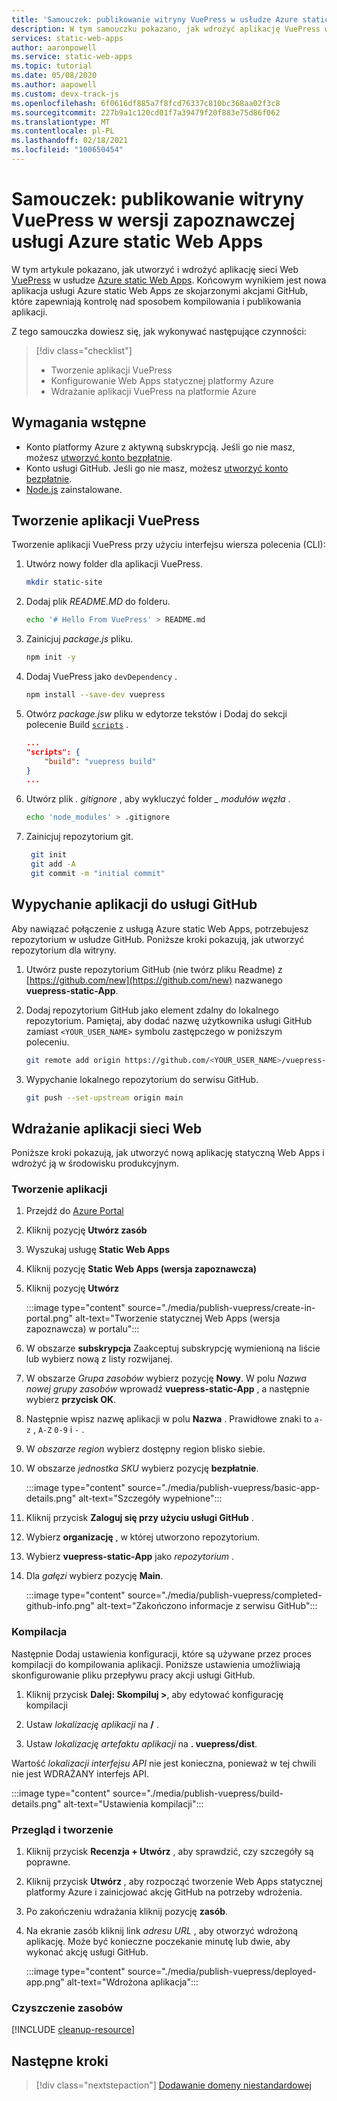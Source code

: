 ```yaml
---
title: 'Samouczek: publikowanie witryny VuePress w usłudze Azure static Web Apps'
description: W tym samouczku pokazano, jak wdrożyć aplikację VuePress w usłudze Azure static Web Apps.
services: static-web-apps
author: aaronpowell
ms.service: static-web-apps
ms.topic: tutorial
ms.date: 05/08/2020
ms.author: aapowell
ms.custom: devx-track-js
ms.openlocfilehash: 6f0616df885a7f8fcd76337c810bc368aa02f3c8
ms.sourcegitcommit: 227b9a1c120cd01f7a39479f20f883e75d86f062
ms.translationtype: MT
ms.contentlocale: pl-PL
ms.lasthandoff: 02/18/2021
ms.locfileid: "100650454"
---
```

# <a name="tutorial-publish-a-vuepress-site-to-azure-static-web-apps-preview"></a>Samouczek: publikowanie witryny VuePress w wersji zapoznawczej usługi Azure static Web Apps

W tym artykule pokazano, jak utworzyć i wdrożyć aplikację sieci Web [VuePress](https://vuepress.vuejs.org/) w usłudze [Azure static Web Apps](overview.md). Końcowym wynikiem jest nowa aplikacja usługi Azure static Web Apps ze skojarzonymi akcjami GitHub, które zapewniają kontrolę nad sposobem kompilowania i publikowania aplikacji.

Z tego samouczka dowiesz się, jak wykonywać następujące czynności:

> [!div class="checklist"]
>
> - Tworzenie aplikacji VuePress
> - Konfigurowanie Web Apps statycznej platformy Azure
> - Wdrażanie aplikacji VuePress na platformie Azure

## <a name="prerequisites"></a>Wymagania wstępne

- Konto platformy Azure z aktywną subskrypcją. Jeśli go nie masz, możesz [utworzyć konto bezpłatnie](https://azure.microsoft.com/free/).
- Konto usługi GitHub. Jeśli go nie masz, możesz [utworzyć konto bezpłatnie](https://github.com/join).
- [Node.js](https://nodejs.org) zainstalowane.

## <a name="create-a-vuepress-app"></a>Tworzenie aplikacji VuePress

Tworzenie aplikacji VuePress przy użyciu interfejsu wiersza polecenia (CLI):

1. Utwórz nowy folder dla aplikacji VuePress.

   ```bash
   mkdir static-site
   ```

1. Dodaj plik _README.MD_ do folderu.

   ```bash
   echo '# Hello From VuePress' > README.md
   ```

1. Zainicjuj _package.js_ pliku.

   ```bash
   npm init -y
   ```

1. Dodaj VuePress jako `devDependency` .

   ```bash
   npm install --save-dev vuepress
   ```

1. Otwórz _package.jsw_ pliku w edytorze tekstów i Dodaj do sekcji polecenie Build [`scripts`](https://docs.npmjs.com/cli-commands/run-script.html) .

   ```json
   ...
   "scripts": {
       "build": "vuepress build"
   }
   ...
   ```

1. Utwórz plik _. gitignore_ , aby wykluczyć folder _\_ modułów węzła_ .

    ```bash
    echo 'node_modules' > .gitignore
    ```

1. Zainicjuj repozytorium git.

   ```bash
    git init
    git add -A
    git commit -m "initial commit"
   ```

## <a name="push-your-application-to-github"></a>Wypychanie aplikacji do usługi GitHub

Aby nawiązać połączenie z usługą Azure static Web Apps, potrzebujesz repozytorium w usłudze GitHub. Poniższe kroki pokazują, jak utworzyć repozytorium dla witryny.

1. Utwórz puste repozytorium GitHub (nie twórz pliku Readme) z [https://github.com/new](https://github.com/new) nazwanego **vuepress-static-App**.

1. Dodaj repozytorium GitHub jako element zdalny do lokalnego repozytorium. Pamiętaj, aby dodać nazwę użytkownika usługi GitHub zamiast `<YOUR_USER_NAME>` symbolu zastępczego w poniższym poleceniu.

   ```bash
   git remote add origin https://github.com/<YOUR_USER_NAME>/vuepress-static-app
   ```

1. Wypychanie lokalnego repozytorium do serwisu GitHub.

   ```bash
   git push --set-upstream origin main
   ```

## <a name="deploy-your-web-app"></a>Wdrażanie aplikacji sieci Web

Poniższe kroki pokazują, jak utworzyć nową aplikację statyczną Web Apps i wdrożyć ją w środowisku produkcyjnym.

### <a name="create-the-application"></a>Tworzenie aplikacji

1. Przejdź do [Azure Portal](https://portal.azure.com)
1. Kliknij pozycję **Utwórz zasób**
1. Wyszukaj usługę **Static Web Apps**
1. Kliknij pozycję **Static Web Apps (wersja zapoznawcza)**
1. Kliknij pozycję **Utwórz**

   :::image type="content" source="./media/publish-vuepress/create-in-portal.png" alt-text="Tworzenie statycznej Web Apps (wersja zapoznawcza) w portalu":::

1. W obszarze **subskrypcja** Zaakceptuj subskrypcję wymienioną na liście lub wybierz nową z listy rozwijanej.

1. W obszarze _Grupa zasobów_ wybierz pozycję **Nowy**. W polu _Nazwa nowej grupy zasobów_ wprowadź **vuepress-static-App** , a następnie wybierz **przycisk OK**.

1. Następnie wpisz nazwę aplikacji w polu **Nazwa** . Prawidłowe znaki to `a-z` , `A-Z` `0-9` i `-` .

1. W _obszarze region_ wybierz dostępny region blisko siebie.

1. W obszarze _jednostka SKU_ wybierz pozycję **bezpłatnie**.

   :::image type="content" source="./media/publish-vuepress/basic-app-details.png" alt-text="Szczegóły wypełnione":::

1. Kliknij przycisk **Zaloguj się przy użyciu usługi GitHub** .

1. Wybierz **organizację** , w której utworzono repozytorium.

1. Wybierz **vuepress-static-App** jako _repozytorium_ .

1. Dla _gałęzi_ wybierz pozycję **Main**.

   :::image type="content" source="./media/publish-vuepress/completed-github-info.png" alt-text="Zakończono informacje z serwisu GitHub":::

### <a name="build"></a>Kompilacja

Następnie Dodaj ustawienia konfiguracji, które są używane przez proces kompilacji do kompilowania aplikacji. Poniższe ustawienia umożliwiają skonfigurowanie pliku przepływu pracy akcji usługi GitHub.

1. Kliknij przycisk **Dalej: Skompiluj >**, aby edytować konfigurację kompilacji

1. Ustaw _lokalizację aplikacji_ na **/** .

1. Ustaw _lokalizację artefaktu aplikacji_ na **. vuepress/dist**.

Wartość _lokalizacji interfejsu API_ nie jest konieczna, ponieważ w tej chwili nie jest WDRAŻANY interfejs API.

   :::image type="content" source="./media/publish-vuepress/build-details.png" alt-text="Ustawienia kompilacji":::

### <a name="review-and-create"></a>Przegląd i tworzenie

1. Kliknij przycisk **Recenzja + Utwórz** , aby sprawdzić, czy szczegóły są poprawne.

1. Kliknij przycisk **Utwórz** , aby rozpocząć tworzenie Web Apps statycznej platformy Azure i zainicjować akcję GitHub na potrzeby wdrożenia.

1. Po zakończeniu wdrażania kliknij pozycję **zasób**.

1. Na ekranie zasób kliknij link _adresu URL_ , aby otworzyć wdrożoną aplikację. Może być konieczne poczekanie minutę lub dwie, aby wykonać akcję usługi GitHub.

   :::image type="content" source="./media/publish-vuepress/deployed-app.png" alt-text="Wdrożona aplikacja":::

### <a name="clean-up-resources"></a>Czyszczenie zasobów

[!INCLUDE [cleanup-resource](../../includes/static-web-apps-cleanup-resource.md)]

## <a name="next-steps"></a>Następne kroki

> [!div class="nextstepaction"]
> [Dodawanie domeny niestandardowej](custom-domain.md)

